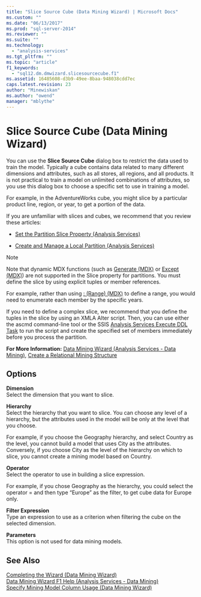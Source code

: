 ```yaml
---
title: "Slice Source Cube (Data Mining Wizard) | Microsoft Docs"
ms.custom: ""
ms.date: "06/13/2017"
ms.prod: "sql-server-2014"
ms.reviewer: ""
ms.suite: ""
ms.technology: 
  - "analysis-services"
ms.tgt_pltfrm: ""
ms.topic: "article"
f1_keywords: 
  - "sql12.dm.dmwizard.slicesourcecube.f1"
ms.assetid: 16485608-d3b9-49ee-8baa-948038cdd7ec
caps.latest.revision: 23
author: "Minewiskan"
ms.author: "owend"
manager: "mblythe"
---
```

# Slice Source Cube (Data Mining Wizard)
  You can use the **Slice Source Cube** dialog box to restrict the data used to train the model. Typically a cube contains data related to many different dimensions and attributes, such as all stores, all regions, and all products. It is not practical to train a model on unlimited combinations of attributes, so you use this dialog box to choose a specific set to use in training a model.  
  
 For example, in the AdventureWorks cube, you might slice by a particular product line, region, or year, to get a portion of the data.  
  
 If you are unfamiliar with slices and cubes, we recommend that you review these articles:  
  
-   [Set the Partition Slice Property &#40;Analysis Services&#41;](../../2014/analysis-services/set-the-partition-slice-property-analysis-services.md)  
  
-   [Create and Manage a Local Partition &#40;Analysis Services&#41;](../../2014/analysis-services/create-and-manage-a-local-partition-analysis-services.md)  
  
> [!NOTE]  
>  Note that dynamic MDX functions (such as [Generate &#40;MDX&#41;](~/mdx/generate-mdx.md) or [Except &#40;MDX&#41;](~/mdx/except-mdx-function.md)) are not supported in the Slice property for partitions. You must define the slice by using explicit tuples or member references.  
>   
>  For example, rather than using  [: &#40;Range&#41; &#40;MDX&#41;](../Topic/:%20\(Range\)%20\(MDX\).md) to define a range, you would need to enumerate each member by the specific years.  
>   
>  If you need to define a complex slice, we recommend that you define the tuples in the slice by using an XMLA Alter script. Then, you can use either the ascmd command-line tool or the SSIS [Analysis Services Execute DDL Task](../../2014/integration-services/analysis-services-execute-ddl-task.md) to run the script and create the specified set of members immediately before you process the partition.  
  
 **For More Information:** [Data Mining Wizard &#40;Analysis Services - Data Mining&#41;](../../2014/analysis-services/data-mining-wizard-analysis-services-data-mining.md), [Create a Relational Mining Structure](../../2014/analysis-services/create-a-relational-mining-structure.md)  
  
## Options  
 **Dimension**  
 Select the dimension that you want to slice.  
  
 **Hierarchy**  
 Select the hierarchy that you want to slice. You can choose any level of a hierarchy, but the attributes used in the model will be only at the level that you choose.  
  
 For example, if you choose the Geography hierarchy, and select Country as the level, you cannot build a model that uses City as the attributes. Conversely, if you choose City as the level of the hierarchy on which to slice, you cannot create a mining model based on Country.  
  
 **Operator**  
 Select the operator to use in building a slice expression.  
  
 For example, if you chose Geography as the hierarchy, you could select the operator = and then type “Europe” as the filter, to get cube data for Europe only.  
  
 **Filter Expression**  
 Type an expression to use as a criterion when filtering the cube on the selected dimension.  
  
 **Parameters**  
 This option is not used for data mining models.  
  
## See Also  
 [Completing the Wizard &#40;Data Mining Wizard&#41;](../../2014/analysis-services/completing-the-wizard-data-mining-wizard.md)   
 [Data Mining Wizard F1 Help &#40;Analysis Services - Data Mining&#41;](../../2014/analysis-services/data-mining-wizard-f1-help-analysis-services-data-mining.md)   
 [Specify Mining Model Column Usage &#40;Data Mining Wizard&#41;](../../2014/analysis-services/specify-mining-model-column-usage-data-mining-wizard.md)  
  
  